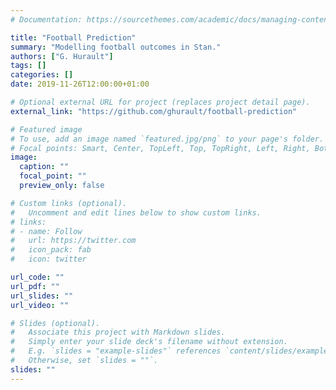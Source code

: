 ```yaml
---
# Documentation: https://sourcethemes.com/academic/docs/managing-content/

title: "Football Prediction"
summary: "Modelling football outcomes in Stan."
authors: ["G. Hurault"]
tags: []
categories: []
date: 2019-11-26T12:00:00+01:00

# Optional external URL for project (replaces project detail page).
external_link: "https://github.com/ghurault/football-prediction"

# Featured image
# To use, add an image named `featured.jpg/png` to your page's folder.
# Focal points: Smart, Center, TopLeft, Top, TopRight, Left, Right, BottomLeft, Bottom, BottomRight.
image:
  caption: ""
  focal_point: ""
  preview_only: false

# Custom links (optional).
#   Uncomment and edit lines below to show custom links.
# links:
# - name: Follow
#   url: https://twitter.com
#   icon_pack: fab
#   icon: twitter

url_code: ""
url_pdf: ""
url_slides: ""
url_video: ""

# Slides (optional).
#   Associate this project with Markdown slides.
#   Simply enter your slide deck's filename without extension.
#   E.g. `slides = "example-slides"` references `content/slides/example-slides.md`.
#   Otherwise, set `slides = ""`.
slides: ""
---
```

